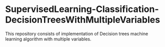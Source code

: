 # SupervisedLearning-Classification-DecisionTreesWithMultipleVariables
This repository consists of implementation of Decision trees machine learning algorithm with multiple variables.
